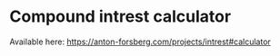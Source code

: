 # Compound intrest calculator

Available here: https://anton-forsberg.com/projects/intrest#calculator

